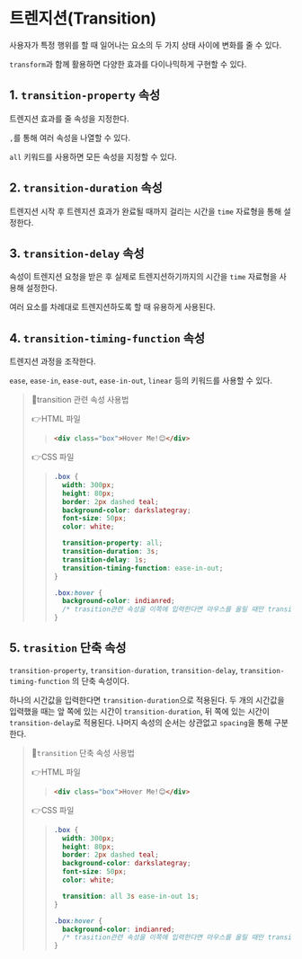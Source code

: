 # 트렌지션(Transition)

사용자가 특정 행위를 할 때 일어나는 요소의 두 가지 상태 사이에 변화를 줄 수 있다.

`transform`과 함께 활용하면 다양한 효과를 다이나믹하게 구현할 수 있다.

## 1. `transition-property` 속성

트렌지션 효과를 줄 속성을 지정한다.

`,`를 통해 여러 속성을 나열할 수 있다.

`all` 키워드를 사용하면 모든 속성을 지정할 수 있다.

## 2. `transition-duration` 속성

트렌지션 시작 후 트렌지션 효과가 완료될 때까지 걸리는 시간을 `time` 자료형을 통해 설정한다.

## 3. `transition-delay` 속성

속성이 트렌지션 요청을 받은 후 실제로 트렌지션하기까지의 시간을 `time` 자료형을 사용해 설정한다.

여러 요소를 차례대로 트렌지션하도록 할 때 유용하게 사용된다.

## 4. `transition-timing-function` 속성

트렌지션 과정을 조작한다.

`ease`, `ease-in`, `ease-out`, `ease-in-out`, `linear` 등의 키워드를 사용할 수 있다.

> 📌transition 관련 속성 사용법
>
> 👉HTML 파일
>
> > ```html
> > <div class="box">Hover Me!😊</div>
> > ```
>
> 👉CSS 파일
>
> > ```css
> > .box {
> >   width: 300px;
> >   height: 80px;
> >   border: 2px dashed teal;
> >   background-color: darkslategray;
> >   font-size: 50px;
> >   color: white;
> >
> >   transition-property: all;
> >   transition-duration: 3s;
> >   transition-delay: 1s;
> >   transition-timing-function: ease-in-out;
> > }
> >
> > .box:hover {
> >   background-color: indianred;
> >   /* trasition관련 속성을 이쪽에 입력한다면 마우스를 올릴 때만 transition 발생 */
> > }
> > ```

## 5. `trasition` 단축 속성

`transition-property`, `transition-duration`, `transition-delay`, `transition-timing-function` 의 단축 속성이다.

하나의 시간값을 입력한다면 `transition-duration`으로 적용된다. 두 개의 시간값을 입력했을 때는 앞 쪽에 있는 시간이 `transition-duration`, 뒤 쪽에 있는 시간이 `transition-delay`로 적용된다. 나머지 속성의 순서는 상관없고 `spacing`을 통해 구분한다.

> 📌`transition` 단축 속성 사용법
>
> 👉HTML 파일
>
> > ```html
> > <div class="box">Hover Me!😊</div>
> > ```
>
> 👉CSS 파일
>
> > ```css
> > .box {
> >   width: 300px;
> >   height: 80px;
> >   border: 2px dashed teal;
> >   background-color: darkslategray;
> >   font-size: 50px;
> >   color: white;
> >
> >   transition: all 3s ease-in-out 1s;
> > }
> >
> > .box:hover {
> >   background-color: indianred;
> >   /* trasition관련 속성을 이쪽에 입력한다면 마우스를 올릴 때만 transition 발생 */
> > }
> > ```
